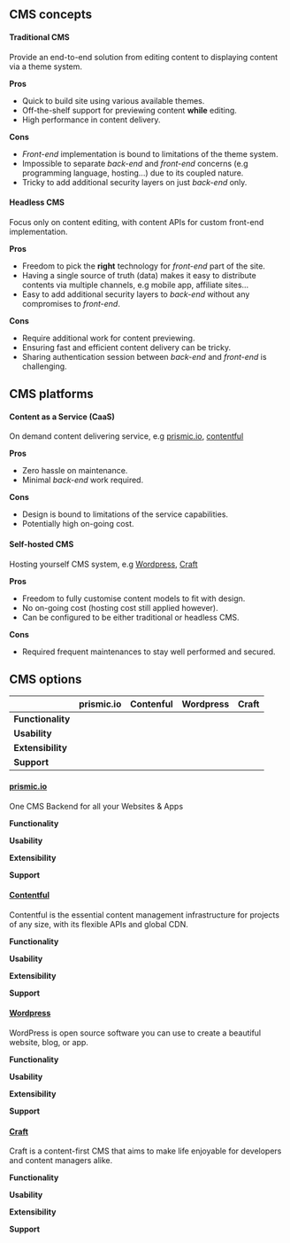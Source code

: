 ## CMS concepts

#### Traditional CMS

Provide an end-to-end solution from editing content to displaying content via a theme system.

**Pros**
- Quick to build site using various available themes.
- Off-the-shelf support for previewing content **while** editing.
- High performance in content delivery.

**Cons**
- *Front-end* implementation is bound to limitations of the theme system.
- Impossible to separate *back-end* and *front-end* concerns (e.g programming language, hosting...) due to its coupled nature.
- Tricky to add additional security layers on just *back-end* only.


#### Headless CMS

Focus only on content editing, with content APIs for custom front-end implementation.

**Pros**
- Freedom to pick the **right** technology for *front-end* part of the site.
- Having a single source of truth (data) makes it easy to distribute contents via multiple channels, e.g mobile app, affiliate sites...
- Easy to add additional security layers to *back-end* without any compromises to *front-end*.

**Cons**
- Require additional work for content previewing.
- Ensuring fast and efficient content delivery can be tricky.
- Sharing authentication session between *back-end* and *front-end* is challenging.


## CMS platforms

#### Content as a Service (CaaS)

On demand content delivering service, e.g [prismic.io](http://prismic.io),  [contentful](https://www.contentful.com/)

**Pros**
- Zero hassle on maintenance.
- Minimal *back-end* work required.

**Cons**
- Design is bound to limitations of the service capabilities.
- Potentially high on-going cost.


#### Self-hosted CMS

Hosting yourself CMS system, e.g [Wordpress](https://wordpress.org/), [Craft](https://craftcms.com/)

**Pros**
- Freedom to fully customise content models to fit with design.
- No on-going cost (hosting cost still applied however).
- Can be configured to be either traditional or headless CMS.

**Cons**
- Required frequent maintenances to stay well performed and secured.

## CMS options

|  | prismic.io | Contenful | Wordpress | Craft |
| --- | --- | --- | --- | --- |
| **Functionality** |  |  |  |  |
| **Usability** |  |  |  |  |
| **Extensibility** |  |  |  |  |
| **Support** |  |  |  |  |

#### [prismic.io](https://prismic.io/)

One CMS Backend for all your Websites & Apps

**Functionality**

**Usability**

**Extensibility**

**Support**

#### [Contentful](https://www.contentful.com/)

Contentful is the essential content management infrastructure for projects of any size, with its flexible APIs and global CDN.

**Functionality**

**Usability**

**Extensibility**

**Support**

#### [Wordpress](https://wordpress.org/)

WordPress is open source software you can use to create a beautiful website, blog, or app.

**Functionality**

**Usability**

**Extensibility**

**Support**

#### [Craft](https://craftcms.com/)

Craft is a content-first CMS that aims to make life enjoyable for developers and content managers alike.

**Functionality**

**Usability**

**Extensibility**

**Support**
